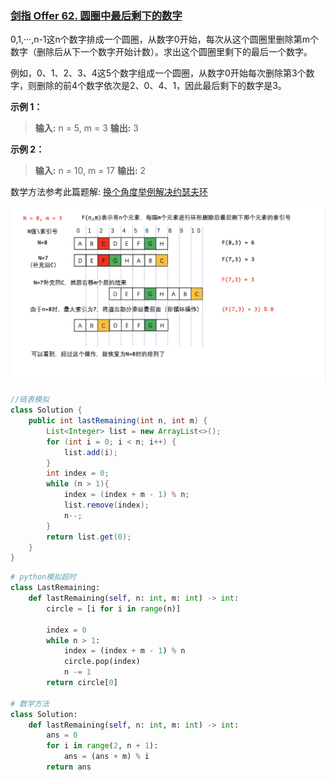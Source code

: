 ### [剑指 Offer 62. 圆圈中最后剩下的数字](https://leetcode.cn/problems/yuan-quan-zhong-zui-hou-sheng-xia-de-shu-zi-lcof/)

0,1,···,n-1这n个数字排成一个圆圈，从数字0开始，每次从这个圆圈里删除第m个数字（删除后从下一个数字开始计数）。求出这个圆圈里剩下的最后一个数字。

例如，0、1、2、3、4这5个数字组成一个圆圈，从数字0开始每次删除第3个数字，则删除的前4个数字依次是2、0、4、1，因此最后剩下的数字是3。

**示例 1：**

> **输入:** n = 5, m = 3
**输出:** 3

**示例 2：**

> **输入:** n = 10, m = 17
**输出:** 2

数学方法参考此篇题解: [换个角度举例解决约瑟夫环](https://leetcode.cn/problems/yuan-quan-zhong-zui-hou-sheng-xia-de-shu-zi-lcof/solution/huan-ge-jiao-du-ju-li-jie-jue-yue-se-fu-huan-by-as/)


![约瑟夫环复原](pic/约瑟夫环.png)
```Java
//链表模拟
class Solution {
    public int lastRemaining(int n, int m) {
        List<Integer> list = new ArrayList<>();
        for (int i = 0; i < n; i++) {
            list.add(i);
        }
        int index = 0;
        while (n > 1){
            index = (index + m - 1) % n;
            list.remove(index);
            n--;
        }
        return list.get(0);
    }
}    

```



```Python
# python模拟超时
class LastRemaining:
    def lastRemaining(self, n: int, m: int) -> int:
        circle = [i for i in range(n)]
        
        index = 0
        while n > 1:
            index = (index + m - 1) % n
            circle.pop(index)
            n -= 1
        return circle[0]

# 数学方法
class Solution:
    def lastRemaining(self, n: int, m: int) -> int:
        ans = 0
        for i in range(2, n + 1):
            ans = (ans + m) % i
        return ans

```